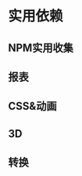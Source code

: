 # 实用依赖


## NPM实用收集

<content-page 
    uid="e15e0b60-a428-40de-9d55-59c81a4397c0"
    :superlink="[
        {
            uuid:'62fdb531-15ec-4b58-a814-0cc27c2ce1cf',
            title: 'Day.js中文网',
            icon: 'https://dayjs.fenxianglu.cn/assets/favicon.png',
            href: 'https://dayjs.fenxianglu.cn/',
            description: 'Day.js是一个极简的JavaScript库，可以为现代浏览器解析、验证、操作和显示日期和时间。',
        },
        {
            uuid:'9a552554-8535-462c-8f57-b806578ceade',
            title: 'Moment.js',
            icon: '/images/moment-favicon.png',
            href: 'http://momentjs.cn/',
            description: 'JavaScript 日期处理类库',
        },
        {
            uuid:'0c062963-51b0-4708-9e7c-432546016353',
            title: 'treer',
            icon: 'https://static.npmjs.com/b0f1a8318363185cc2ea6a40ac23eeb2.png',
            href: 'https://www.npmjs.com/package/treer',
            description: 'Treer is a commandline tool to generate directory structure tree',
        },
        {
            uuid:'be698271-3059-4986-bc67-d5df0894c0f8',
            title: 'localforage',
            icon: 'https://static.npmjs.com/b0f1a8318363185cc2ea6a40ac23eeb2.png',
            href: 'https://localforage.github.io/localForage/',
            description:
            '💾 Offline storage, improved. Wraps IndexedDB, WebSQL, or localStorage using a simple but powerful API.',
        },
        {
            uuid:'0c925c3d-9049-4a07-9132-db17e896ba29',
            title: 'Verdaccio',
            icon: 'https://verdaccio.org/zh-CN/img/logo/uk/verdaccio-tiny-uk-no-bg.svg',
            href: 'https://verdaccio.org/zh-CN/',
            description: '一个基于Node.js的轻量级私有仓库',
        },
        {
            uuid:'88a02097-1081-460c-9488-70bb3946eeaf',
            title: 'lodashjs',
            icon: 'https://www.lodashjs.com/img/favicon.ico',
            href: 'https://www.lodashjs.com/',
            description:
            'Lodash 是一个一致性、模块化、高性能的 JavaScript 实用工具库。',
        },
    ]"
/>

## 报表

<content-page 
    uid="9e2a3c0e-bf60-4358-8216-618ad4887de1"
    :superlink="[
        {
            title: 'Echarts',
            icon: '/images/jsdelivr.png',
            href: 'https://echarts.apache.org/zh/index.html',
            description: '一个基于 JavaScript 的开源可视化图表库',
        }
    ]"
/>

## CSS&动画

<content-page 
    uid="847aaa77-d93c-45c6-a21c-e86585e3187e"
    :superlink="[
        {
            title: 'Tailwindcss',
            icon: 'https://www.tailwindcss.cn/favicon-32x32.png',
            href: 'https://www.tailwindcss.cn/',
            description: '无需离开您的HTML，即可快速建立现代网站。',
        },
        {
            title: 'Animate.css',
            icon: 'https://animate.style/img/favicon.ico',
            href: 'https://animate.style/',
            description: 'Just-add-water CSS animations',
        },
        {
            title: 'Velocity.js',
            icon: '/images/velocity.ico',
            href: 'http://shouce.jb51.net/velocity/index.html',
            description: '简单易用、高性能、功能丰富的轻量级JS动画库',
        },
        {
            title: 'mojs',
            icon: '/images/mojs.ico',
            href: 'https://mojs.github.io/',
            description: 'mojs.github.io',
        },
        {
            title: 'greensock',
            icon: 'https://greensock.com/uploads/monthly_2018_06/favicon.ico.4811a987b377f271db584b422f58e5a7.ico',
            href: 'https://greensock.com/docs/v3',
            description: 'GSAP is an industry standard JavaScript animation library from GreenSock that lets you craft high-performance animations that work in every major browser.',
        },
        {
            title: 'cssinjs',
            icon: 'https://cssinjs.org/images/favicon.ico',
            href: 'https://cssinjs.org/jss-api/',
            description: 'A lib for generating CSS from JavaScript',
        }
    ]"
/>

## 3D

<content-page 
    uid="146718eb-8551-4958-96f2-563728998a5d"
    :superlink="[
        {
            title: 'Three.js',
            icon: '/images/threejs.ico',
            href: 'https://threejs.org/',
            description: 'JavaScript 3D library',
        }
    ]"
/>

## 转换

<content-page 
    uid="01b36d64-b10f-4396-b7ed-3ca316b3292a"
    :superlink="[
        {
            title: 'Postcss',
            icon: 'https://www.postcss.com.cn/favicon.61a31adb.ico',
            href: 'https://www.postcss.com.cn/',
            description: '是一个用 JavaScript 工具和插件转换 CSS 代码的工具',
        },
    ]"
/>

